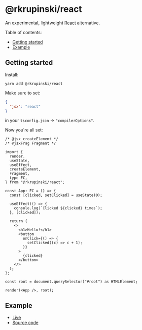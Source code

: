 # @rkrupinski/react

An experimental, lightweight [React](https://react.dev/) alternative.

Table of contents:

- [Getting started](#getting-started)
- [Example](#example)

## Getting started

Install:

```
yarn add @rkrupinski/react
```

Make sure to set:

```json
{
  "jsx": "react"
}
```

in your `tsconfig.json` -> `"compilerOptions"`.

Now you're all set:

```tsx
/* @jsx createElement */
/* @jsxFrag Fragment */

import {
  render,
  useState,
  useEffect,
  createElement,
  Fragment,
  type FC,
} from "@rkrupinski/react";

const App: FC = () => {
  const [clicked, setClicked] = useState(0);

  useEffect(() => {
    console.log(`Clicked ${clicked} times`);
  }, [clicked]);

  return (
    <>
      <h1>Hello!</h1>
      <button
        onClick={() => {
          setClicked((c) => c + 1);
        }}
      >
        {clicked}
      </button>
    </>
  );
};

const root = document.querySelector("#root") as HTMLElement;

render(<App />, root);
```

## Example

- [Live](https://remarkable-rugelach-93aab7.netlify.app/)
- [Source code](https://github.com/rkrupinski/react/tree/master/packages/example)

